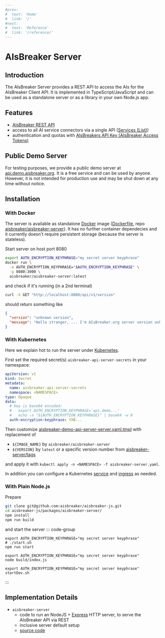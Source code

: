 ```yaml
---
#prev:
#  text: 'Home'
#  link: '/'
#next:
#  text: 'Reference'
#  link: '/reference/'
---
```


AIsBreaker Server
=================

Introduction
------------
The AIsBreaker Server provides a REST API to access the AIs for the AIsBreaker Client API. It is implemented in TypeScript/JavaScript and can be used as a standalone server or as a library in your own Node.js app.


Features
--------
- [AIsBreaker REST API](aisbreaker-rest-api)
- access to all AI service connectors via a single API ([Services (List)](/docs/services))
- authentication and quotas with [AIsBreakers API Key (AIsBreaker Access Tokens)](aisbreaker-api-key)


Public Demo Server
------------------
For testing purposes, we provide a public demo server at [api.demo.aisbreaker.org](https://api.demo.aisbreaker.org/api/v1/version). It is a free service and can be used by anyone. However, it is not intended for production use and may be shut down at any time without notice.


Installation
------------

### With Docker
The server is available as standalone [Docker]() image ([Dockerfile](https://github.com/aisbreaker/aisbreaker-js/blob/develop/packages/aisbreaker-server/Dockerfile), repo [aisbreaker/aisbreaker-server](https://hub.docker.com/r/aisbreaker/aisbreaker-server)). It has no further container dependecies and it currently doesn't require persistent storage (because the server is stateless).

Start server on host port 8080
```bash
export AUTH_ENCRYPTION_KEYPHRASE="my secret server keyphrase"
docker run \
  -e AUTH_ENCRYPTION_KEYPHRASE="$AUTH_ENCRYPTION_KEYPHRASE" \
  -p 8080:3000 \
  aisbreaker/aisbreaker-server:latest
```

and check if it's running (in a 2nd terminal)
```bash
curl -X GET "http://localhost:8080/api/v1/version"
```
should return something like
```json
{
  "version": "unknown version",
  "message": "Hello stranger, ... I'm AIsBreaker.org server version unknown version !"
}
```

### With Kubernetes
Here we explain hot to run the server under [Kubernetes](https://kubernetes.io/).

First set the required secret(s) `aisbreaker-api-server-secrets` in your namespace:
```yaml
apiVersion: v1
kind: Secret
metadata:
  name: aisbreaker-api-server-secrets
  namespace: <NAMESPACE>
type: Opaque
data:
  # key is base64 encoded:
  #   export AUTH_ENCRYPTION_KEYPHRASE='api.demo...'
  #   echo -n "${AUTH_ENCRYPTION_KEYPHRASE}" | base64 -w 0
  auth-encryption-keyphrase: YXB...
```

Then customize [aisbreaker-demo-api-server-server.yaml.tmpl](https://github.com/aisbreaker/aisbreaker-js/blob/develop/deployment/aisbreaker-prod/aisbreaker-demo-api-server-server.yaml.tmpl) with replacement of
- `${IMAGE_NAME}` by `aisbreaker/aisbreaker-server`
- `${VERSION}` by `latest` or a specific version number from [aisbreaker-server/tags](https://hub.docker.com/r/aisbreaker/aisbreaker-server/tags)

and apply it with `kubectl apply -n <NAMESPACE> -f aisbreaker-server.yaml`.

In addition you can configure a Kubernetes [service](https://kubernetes.io/docs/concepts/services-networking/service/) and [ingress](https://kubernetes.io/docs/concepts/services-networking/ingress/) as needed.


### With Plain Node.js

Prepare
```bash
git clone git@github.com:aisbreaker/aisbreaker-js.git
cd aisbreaker-js/packages/aisbreaker-server/
npm install
npm run build
```

and start the server
::: code-group
```bash[With npm]
export AUTH_ENCRYPTION_KEYPHRASE="my secret server keyphrase"
# ./start.sh
npm run start
```

```bash[With NodeJS directly]
export AUTH_ENCRYPTION_KEYPHRASE="my secret server keyphrase"
node build/index.js
```

```bash[Start Dev Server]
export AUTH_ENCRYPTION_KEYPHRASE="my secret server keyphrase"
startDev.sh
```
:::


Implementation Details
----------------------
- `aisbreaker-server`
  - code to run an NodeJS + [Express](https://expressjs.com/) HTTP server, to serve the AIsBreaker API via REST
  - inclusive server default setup
  - [source code](https://github.com/aisbreaker/aisbreaker-js/tree/develop/packages/aisbreaker-server/)
